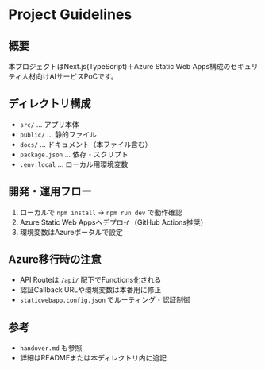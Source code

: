 # Project Guidelines

## 概要
本プロジェクトはNext.js(TypeScript)＋Azure Static Web Apps構成のセキュリティ人材向けAIサービスPoCです。

## ディレクトリ構成
- `src/` ... アプリ本体
- `public/` ... 静的ファイル
- `docs/` ... ドキュメント（本ファイル含む）
- `package.json` ... 依存・スクリプト
- `.env.local` ... ローカル用環境変数

## 開発・運用フロー
1. ローカルで `npm install` → `npm run dev` で動作確認
2. Azure Static Web Appsへデプロイ（GitHub Actions推奨）
3. 環境変数はAzureポータルで設定

## Azure移行時の注意
- API Routeは `/api/` 配下でFunctions化される
- 認証Callback URLや環境変数は本番用に修正
- `staticwebapp.config.json` でルーティング・認証制御

## 参考
- `handover.md` も参照
- 詳細はREADMEまたは本ディレクトリ内に追記

